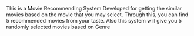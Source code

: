 This is a Movie Recommending System Developed for getting the similar movies based on the movie that you may select.
Through this, you can find 5 recommended movies from your taste.
Also this system will give you 5 randomly selected movies based on Genre
